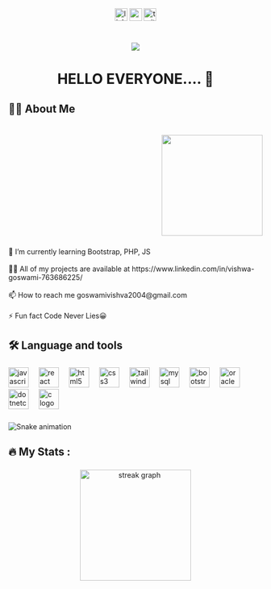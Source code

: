 <div align="center">
  <img src="https://img.shields.io/static/v1?message=LinkedIn&logo=linkedin&label=&color=0077B5&logoColor=white&labelColor=&style=for-the-badge" height="25" alt="linkedin logo"  />
  <img src="https://img.shields.io/static/v1?message=Youtube&logo=youtube&label=&color=FF0000&logoColor=white&labelColor=&style=for-the-badge" height="25" alt="youtube logo"  />
  <img src="https://img.shields.io/static/v1?message=Twitter&logo=twitter&label=&color=1DA1F2&logoColor=white&labelColor=&style=for-the-badge" height="25" alt="twitter logo"  />
</div>

###

<br clear="both">

<div align="center">
  <img src="https://profile-counter.glitch.me/VishwaGoswami1407 /count.svg?"  />
</div>

###

<h1 align="center">HELLO EVERYONE.... 👋</h1>

###

<h2 align="left">👩‍💻  About Me</h2>

###

<br clear="both">

<div align="right">
  <img height="200" src="https://wallpapercave.com/wp/wp7183660.jpg"  />
</div>

###

<p align="left">🌱 I’m currently learning Bootstrap, PHP, JS<br><br>👨‍💻 All of my projects are available at https://www.linkedin.com/in/vishwa-goswami-763686225/<br><br>📫 How to reach me goswamivishva2004@gmail.com<br><br>⚡ Fun fact Code Never Lies😀</p>

###

<h2 align="left">🛠 Language and tools</h2>

###

<div align="left">
  <img src="https://cdn.jsdelivr.net/gh/devicons/devicon/icons/javascript/javascript-original.svg" height="40" alt="javascript logo"  />
  <img width="12" />
  <img src="https://cdn.jsdelivr.net/gh/devicons/devicon/icons/react/react-original.svg" height="40" alt="react logo"  />
  <img width="12" />
  <img src="https://cdn.jsdelivr.net/gh/devicons/devicon/icons/html5/html5-original.svg" height="40" alt="html5 logo"  />
  <img width="12" />
  <img src="https://cdn.jsdelivr.net/gh/devicons/devicon/icons/css3/css3-original.svg" height="40" alt="css3 logo"  />
  <img width="12" />
  <img src="https://cdn.jsdelivr.net/gh/devicons/devicon/icons/tailwindcss/tailwindcss-original-wordmark.svg" height="40" alt="tailwindcss logo"  />
  <img width="12" />
  <img src="https://cdn.jsdelivr.net/gh/devicons/devicon/icons/mysql/mysql-original.svg" height="40" alt="mysql logo"  />
  <img width="12" />
  <img src="https://cdn.jsdelivr.net/gh/devicons/devicon/icons/bootstrap/bootstrap-original.svg" height="40" alt="bootstrap logo"  />
  <img width="12" />
  <img src="https://cdn.jsdelivr.net/gh/devicons/devicon/icons/oracle/oracle-original.svg" height="40" alt="oracle logo"  />
  <img width="12" />
  <img src="https://cdn.jsdelivr.net/gh/devicons/devicon/icons/dotnetcore/dotnetcore-original.svg" height="40" alt="dotnetcore logo"  />
  <img width="12" />
  <img src="https://cdn.jsdelivr.net/gh/devicons/devicon/icons/c/c-original.svg" height="40" alt="c logo"  />
</div>

###

<img src="https://raw.githubusercontent.com/VishwaGoswami1407 /VishwaGoswami1407 /output/snake.svg" alt="Snake animation" />

###

<h2 align="left">🔥   My Stats :</h2>

###

<div align="center">
</div>

###

<div align="center">
  <img src="https://streak-stats.demolab.com?user=VishwaGoswami1407 &locale=en&mode=daily&theme=dark&hide_border=false&border_radius=5&order=3" height="220" alt="streak graph"  />
</div>

###
